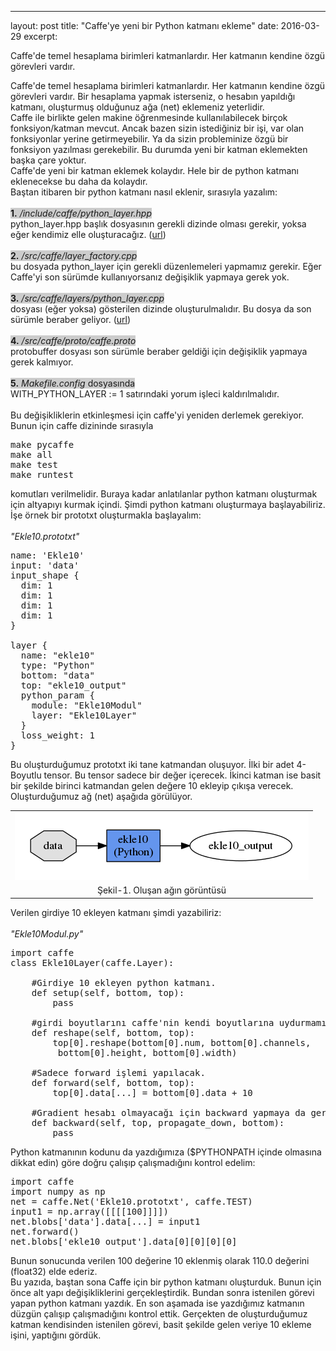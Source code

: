 ---
layout: post
title: "Caffe'ye yeni bir Python katmanı ekleme"
date: 2016-03-29
excerpt: 
<!--more-->
Caffe'de temel hesaplama birimleri katmanlardır. Her katmanın kendine özgü görevleri vardır.
<!--more-->

Caffe'de temel hesaplama birimleri katmanlardır. Her katmanın kendine özgü görevleri vardır. Bir hesaplama yapmak isterseniz, o hesabın yapıldığı katmanı, oluşturmuş olduğunuz ağa (net) eklemeniz yeterlidir.<br />
Caffe ile birlikte gelen makine öğrenmesinde kullanılabilecek birçok fonksiyon/katman mevcut. Ancak bazen sizin istediğiniz bir işi, var olan fonksiyonlar yerine getirmeyebilir. Ya da sizin probleminize özgü bir fonksiyon yazılması gerekebilir. Bu durumda yeni bir katman eklemekten başka çare yoktur.<br />
Caffe'de yeni bir katman eklemek kolaydır. Hele bir de python katmanı eklenecekse bu daha da kolaydır.<br />
Baştan itibaren bir python katmanı nasıl eklenir, sırasıyla yazalım:<br /><br />
<span style="background-color: #cccccc;"><b>1.</b>&nbsp;<i>/include/caffe/python_layer.hpp</i></span><br />
python_layer.hpp başlık dosyasının gerekli dizinde olması gerekir, yoksa eğer kendimiz elle oluşturacağız. (<a href="https://github.com/longjon/caffe/commit/a48990d5951e4c5d286b7d0dfdf04b8afa9cfb62" target="_blank">url</a>)
<br /><br />
<span style="background-color: #cccccc;"><b>2.</b> <i>/src/caffe/layer_factory.cpp</i></span><br />
bu dosyada python_layer için gerekli düzenlemeleri yapmamız gerekir. Eğer Caffe'yi son sürümde kullanıyorsanız değişiklik yapmaya gerek yok.<br /><br />
<span style="background-color: #cccccc;"><b>3.</b> <i>/src/caffe/layers/python_layer.cpp</i></span><br />
dosyası (eğer yoksa) gösterilen dizinde oluşturulmalıdır. Bu dosya da son sürümle beraber geliyor. (<a href="https://github.com/longjon/caffe/commit/a48990d5951e4c5d286b7d0dfdf04b8afa9cfb62" target="_blank">url</a>)
<br /><br />
<span style="background-color: #cccccc;"><b>4.</b> <i>/src/caffe/proto/caffe.proto</i></span><br />
protobuffer dosyası son sürümle beraber geldiği için değişiklik yapmaya gerek kalmıyor.<br /><br />
<span style="background-color: #cccccc;"><b>5.</b> <i>Makefile.config</i> dosyasında</span><br />
WITH_PYTHON_LAYER := 1 satırındaki yorum işleci kaldırılmalıdır.<br />
<br />
Bu değişikliklerin etkinleşmesi için caffe'yi yeniden derlemek gerekiyor. Bunun için caffe dizininde sırasıyla<br />
<pre>
make pycaffe
make all
make test
make runtest
</pre>
komutları verilmelidir. Buraya kadar anlatılanlar python katmanı oluşturmak için altyapıyı kurmak içindi. Şimdi python katmanı oluşturmaya başlayabiliriz. İşe örnek bir prototxt oluşturmakla başlayalım:<br /><br />
<i>"Ekle10.prototxt"</i>
<pre class="prettyprint">
name: 'Ekle10'
input: 'data'
input_shape {
  dim: 1
  dim: 1
  dim: 1
  dim: 1
}

layer {
  name: "ekle10"
  type: "Python"
  bottom: "data"
  top: "ekle10_output"
  python_param {
    module: "Ekle10Modul"
    layer: "Ekle10Layer"
  }
  loss_weight: 1
}</pre>
Bu oluşturduğumuz prototxt iki tane katmandan oluşuyor. İlki bir adet 4-Boyutlu tensor. Bu tensor sadece bir değer içerecek. İkinci katman ise basit bir şekilde birinci katmandan gelen değere 10 ekleyip çıkışa verecek. Oluşturduğumuz ağ (net) aşağıda görülüyor.
<table align="center">
<tr><td style="text-align: center;">
<img src="/img/sampleNet_prototxt.png" text-align="center"></td></tr>
<tr><td class="tr-caption" style="text-align: center;">Şekil-1. Oluşan ağın görüntüsü</td></tr>
</table>

Verilen girdiye 10 ekleyen katmanı şimdi yazabiliriz:<br /><br />
<i>"Ekle10Modul.py"</i>
<pre class="prettyprint">
import caffe
class Ekle10Layer(caffe.Layer):
    
    #Girdiye 10 ekleyen python katmanı.
    def setup(self, bottom, top):
        pass
    
    #girdi boyutlarını caffe'nin kendi boyutlarına uydurmamız gerekiyor.
    def reshape(self, bottom, top):
        top[0].reshape(bottom[0].num, bottom[0].channels,
         bottom[0].height, bottom[0].width)
    
    #Sadece forward işlemi yapılacak.
    def forward(self, bottom, top):
        top[0].data[...] = bottom[0].data + 10
    
    #Gradient hesabı olmayacağı için backward yapmaya da gerek yok.
    def backward(self, top, propagate_down, bottom):
        pass
</pre>
Python katmanının kodunu da yazdığımıza ($PYTHONPATH içinde olmasına dikkat edin) göre doğru çalışıp çalışmadığını kontrol edelim:<br />
<pre class="prettyprint">
import caffe
import numpy as np
net = caffe.Net('Ekle10.prototxt', caffe.TEST)
input1 = np.array([[[[100]]]])
net.blobs['data'].data[...] = input1
net.forward()
net.blobs['ekle10_output'].data[0][0][0][0]
</pre>
Bunun sonucunda verilen 100 değerine 10 eklenmiş olarak 110.0 değerini (float32) elde ederiz.<br />
Bu yazıda, baştan sona Caffe için bir python katmanı oluşturduk. Bunun için önce alt yapı değişikliklerini gerçekleştirdik. Bundan sonra istenilen görevi yapan python katmanı yazdık. En son aşamada ise yazdığımız katmanın düzgün çalışıp çalışmadığını kontrol ettik. Gerçekten de oluşturduğumuz katman kendisinden istenilen görevi, basit şekilde gelen veriye 10 ekleme işini, yaptığını gördük.
